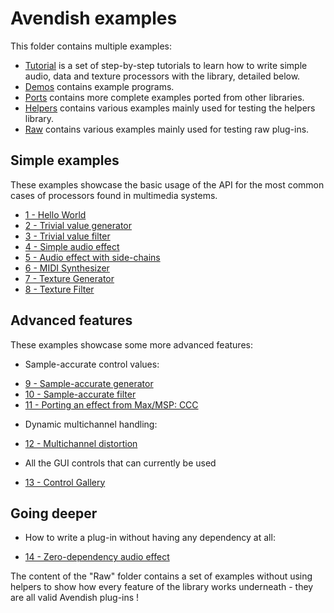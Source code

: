 # Avendish examples

This folder contains multiple examples:

- [Tutorial](examples/Tutorial) is a set of step-by-step tutorials to learn how to write simple audio, data and texture processors with the library, detailed below.
- [Demos](examples/Demos) contains example programs.
- [Ports](examples/Ports) contains more complete examples ported from other libraries.
- [Helpers](examples/Helpers) contains various examples mainly used for testing the helpers library.
- [Raw](examples/Raw) contains various examples mainly used for testing raw plug-ins.

## Simple examples

These examples showcase the basic usage of the API for the most common cases of processors found in
multimedia systems.

- [1 - Hello World](examples/Tutorial/EmptyExample.hpp)
- [2 - Trivial value generator](examples/Tutorial/TrivialGeneratorExample.hpp)
- [3 - Trivial value filter](examples/Tutorial/TrivialFilterExample.hpp)
- [4 - Simple audio effect](examples/Tutorial/AudioEffectExample.hpp)
- [5 - Audio effect with side-chains](examples/Tutorial/AudioSidechainExample.hpp)
- [6 - MIDI Synthesizer](examples/Tutorial/Synth.hpp)
- [7 - Texture Generator](examples/Tutorial/TextureGeneratorExample.hpp)
- [8 - Texture Filter](examples/Tutorial/TextureFilterExample.hpp)

## Advanced features

These examples showcase some more advanced features:

* Sample-accurate control values:
- [9 - Sample-accurate generator](examples/Tutorial/SampleAccurateGeneratorExample.hpp)
- [10 - Sample-accurate filter](examples/Tutorial/SampleAccurateFilterExample.hpp)
- [11 - Porting an effect from Max/MSP: CCC](examples/Ports/LitterPower/CCC.hpp)

* Dynamic multichannel handling:
- [12 - Multichannel distortion](examples/Tutorial/Distortion.hpp)

* All the GUI controls that can currently be used
- [13 - Control Gallery](examples/Tutorial/ControlGallery.hpp)

## Going deeper

* How to write a plug-in without having any dependency at all:
- [14 - Zero-dependency audio effect](examples/Tutorial/ZeroDependencyAudioEffect.hpp)

The content of the "Raw" folder contains a set of examples without using helpers to show how 
every feature of the library works underneath - they are all valid Avendish plug-ins !